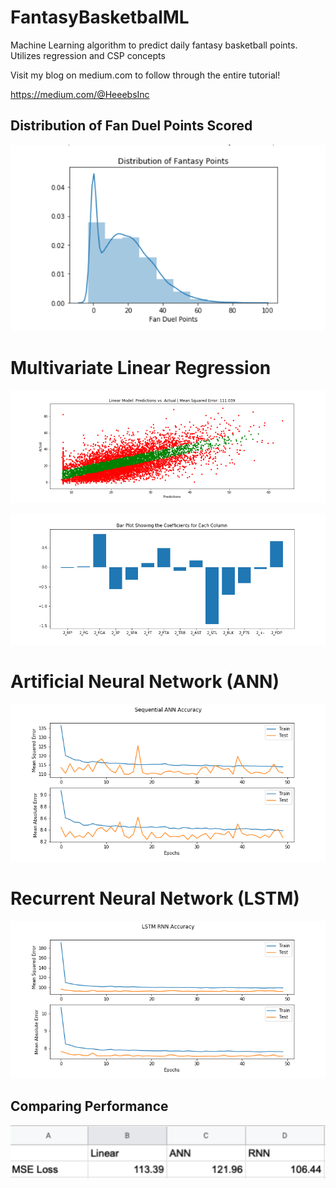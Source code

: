 # FantasyBasketbalML
Machine Learning algorithm to predict daily fantasy basketball points.  Utilizes regression and CSP concepts

Visit my blog on medium.com to follow through the entire tutorial! 

https://medium.com/@HeeebsInc

## Distribution of Fan Duel Points Scored
![Distributions](ML_Models/PlotImages/Distributions.png)

# Multivariate Linear Regression
![Linear Scatter](ML_Models/PlotImages/LinearScatter.png)

![Linear Coefficients](ML_Models/PlotImages/LinearCoefficients.png)

# Artificial Neural Network (ANN)
![Loss and Validation ANN](ML_Models/PlotImages/ANNLoss.png)

# Recurrent Neural Network (LSTM)

![Loss and Validation RNN](ML_Models/PlotImages/RNNLoss.png)


## Comparing Performance
![Performace Comparison Linear, ANN, RNN](ML_Models/PlotImages/Performance.png)


